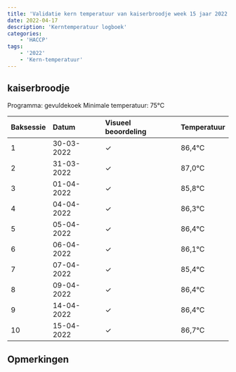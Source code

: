 ```yaml
---
title: 'Validatie kern temperatuur van kaiserbroodje week 15 jaar 2022'
date: 2022-04-17
description: 'Kerntemperatuur logboek'
categories:
    - 'HACCP'
tags:
    - '2022'
    - 'Kern-temperatuur'
---
```


## kaiserbroodje

Programma: gevuldekoek
Minimale temperatuur: 75°C

| Baksessie | Datum | Visueel beoordeling | Temperatuur |
|:---|:---|:---|:---|
| 1 | 30-03-2022 | &check; | 86,4°C |
| 2 | 31-03-2022 | &check; | 87,0°C |
| 3 | 01-04-2022 | &check; | 85,8°C |
| 4 | 04-04-2022 | &check; | 86,3°C |
| 5 | 05-04-2022 | &check; | 86,4°C |
| 6 | 06-04-2022 | &check; | 86,1°C |
| 7 | 07-04-2022 | &check; | 85,4°C |
| 8 | 09-04-2022 | &check; | 86,4°C |
| 9 | 14-04-2022 | &check; | 86,4°C |
| 10 | 15-04-2022 | &check; | 86,7°C |

## Opmerkingen


